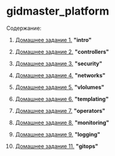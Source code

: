# gidmaster_platform

Содержание:

1. [Домашнее задание 1.](kubernetes-intro/README.md) **"intro"**
2. [Домашнее задание 2.](kubernetes-controllers/README.md) **"controllers"**
3. [Домашнее задание 3.](kubernetes-security/README.md) **"security"**
4. [Домашнее задание 4.](kubernetes-networks/README.md) **"networks"**
5. [Домашнее задание 5.](kubernetes-vlolumes/README.md) **"vlolumes"**
6. [Домашнее задание 6.](kubernetes-templating/README.md) **"templating"**
7. [Домашнее задание 7.](kubernetes-operators/README.md) **"operators"**
8. [Домашнее задание 8.](kubernetes-monitoring/README.md) **"monitoring"**
9. [Домашнее задание 9.](kubernetes-logging/README.md) **"logging"**

11. [Домашнее задание 11.](kubernetes-gitops/README.md) **"gitops"**
